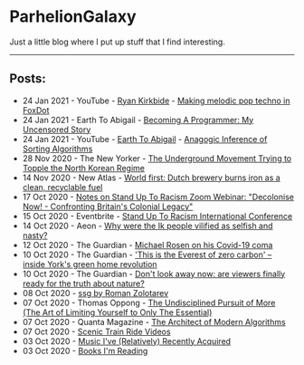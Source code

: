 # ParhelionGalaxy

Just a little blog where I put up stuff that I find interesting.

---

## Posts:
- 24 Jan 2021 - YouTube - [Ryan Kirkbide](https://www.youtube.com/channel/UCoFrvfpBHPMvXi9kWsZyGCQ) - [Making melodic pop techno in FoxDot](https://youtu.be/No-bBhbJAac)
- 24 Jan 2021 - Earth To Abigail - [Becoming A Programmer: My Uncensored Story](https://www.earthtoabigail.com/blog/becoming-a-programmer-uncensored-story)
- 24 Jan 2021 - YouTube - [Earth To Abigail](https://earthtoabigail.com) - [Anagogic Inference of Sorting Algorithms](https://youtu.be/O59K5W-ddls)
- 28 Nov 2020 - The New Yorker - [The Underground Movement Trying to Topple the North Korean Regime](https://www.newyorker.com/magazine/2020/11/23/the-underground-movement-trying-to-topple-the-north-korean-regime)
- 14 Nov 2020 - New Atlas - [World first: Dutch brewery burns iron as a clean, recyclable fuel ](https://newatlas.com/energy/bavarian-brewery-carbon-free-renewable-iron-fuel/)
- 17 Oct 2020 - [Notes on Stand Up To Racism Zoom Webinar: "Decolonise Now! - Confronting Britain's Colonial Legacy"](2020-10-17-sutr-decolonising-education.html)
- 15 Oct 2020 - Eventbrite - [Stand Up To Racism International Conference](https://www.eventbrite.co.uk/e/stand-up-to-racism-international-conference-tickets-119722971631)
- 14 Oct 2020 - Aeon - [Why were the Ik people vilified as selfish and nasty?](https://aeon.co/essays/why-were-the-ik-people-vilified-as-selfish-and-nasty)
- 12 Oct 2020 - The Guardian - [Michael Rosen on his Covid-19 coma](https://www.theguardian.com/books/2020/sep/30/michael-rosen-on-his-covid-19-coma-it-felt-like-a-pre-death-a-nothingness)
- 10 Oct 2020 - The Guardian - ['This is the Everest of zero carbon' – inside York's green home revolution](https://www.theguardian.com/artanddesign/2020/oct/04/everest-zero-carbon-inside-yorks-green-home-revolution)
- 10 Oct 2020 - The Guardian - [Don't look away now: are viewers finally ready for the truth about nature?](https://www.theguardian.com/environment/2020/sep/18/dont-look-away-now-are-viewers-finally-ready-for-the-truth-about-nature-aoe)
- 08 Oct 2020 - [ssg by Roman Zolotarev](2020-10-08-ssg5.html)
- 07 Oct 2020 - Thomas Oppong - [The Undisciplined Pursuit of More (The Art of Limiting Yourself to Only The Essential)](https://getpocket.com/explore/item/the-undisciplined-pursuit-of-more-the-art-of-limiting-yourself-to-only-the-essential)
- 07 Oct 2020 - Quanta Magazine - [The Architect of Modern Algorithms](https://www.quantamagazine.org/barbara-liskov-is-the-architect-of-modern-algorithms-20191120/)
- 07 Oct 2020 - [Scenic Train Ride Videos](2020-10-07-train-videos.html)
- 03 Oct 2020 - [Music I've (Relatively) Recently Acquired](2020-10-03-music.html)
- 03 Oct 2020 - [Books I'm Reading](2020-10-03-books.html)

